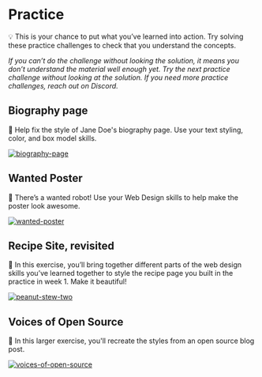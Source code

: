 # Practice

<aside>

💡 This is your chance to put what you’ve learned into action. Try solving these practice challenges to check that you understand the concepts.

</aside>

*If you can’t do the challenge without looking the solution, it means you don’t understand the material well enough yet. Try the next practice challenge without looking at the solution. If you need more practice challenges, reach out on Discord.*

## Biography page

<aside>

🤖  Help fix the style of Jane Doe's biography page. Use your text styling, color, and box model skills.

[![biography-page](https://img.shields.io/static/v1?label=Open%20Project&message=biography%20page&color=blue)](https://classroom.github.com/a/sUvJMpeG)

</aside>


## Wanted Poster

<aside>

🤖 There’s a wanted robot! Use your Web Design skills to help make the poster look awesome.

[![wanted-poster](https://img.shields.io/static/v1?label=Open%20Project&message=wanted%20poster&color=blue)](https://classroom.github.com/a/23AX_tLp)

</aside>

## Recipe Site, revisited

<aside>

🍲 In this exercise, you’ll bring together different parts of the web design skills you’ve learned together to style the recipe page you built in the practice in week 1. Make it beautiful!

[![peanut-stew-two](https://img.shields.io/static/v1?label=Open%20Project&message=peanut%20stew%20two&color=blue)](https://classroom.github.com/a/OA7o4vY5)

</aside>

## Voices of Open Source

<aside>

🎤 In this larger exercise, you'll recreate the styles from an open source blog post.

[![voices-of-open-source](https://img.shields.io/static/v1?label=Open%20Project&message=voices%20of%20open%20source&color=blue)](https://classroom.github.com/a/mFEsehbv)

</aside>
